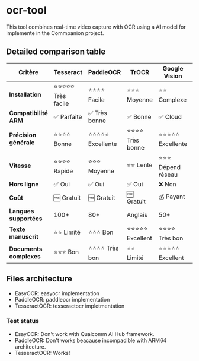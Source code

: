 # ocr-tool
This tool combines real-time video capture with OCR using a AI model for implemente in the Commpanion project. 

##  Detailed comparison table

| Critère | Tesseract | PaddleOCR | TrOCR | Google Vision | Azure CV | AWS Textract |
|---------|-----------|-----------|-------|---------------|----------|--------------|
| **Installation** | ⭐⭐⭐⭐⭐ Très facile | ⭐⭐⭐⭐ Facile | ⭐⭐⭐ Moyenne | ⭐⭐ Complexe | ⭐⭐ Complexe | ⭐⭐ Complexe |
| **Compatibilité ARM** | ✅ Parfaite | ✅ Très bonne | ✅ Bonne | ✅ Cloud | ✅ Cloud | ✅ Cloud |
| **Précision générale** | ⭐⭐⭐⭐ Bonne | ⭐⭐⭐⭐⭐ Excellente | ⭐⭐⭐⭐ Très bonne | ⭐⭐⭐⭐⭐ Excellente | ⭐⭐⭐⭐⭐ Excellente | ⭐⭐⭐⭐⭐ Excellente |
| **Vitesse** | ⭐⭐⭐⭐ Rapide | ⭐⭐⭐ Moyenne | ⭐⭐ Lente | ⭐⭐⭐ Dépend réseau | ⭐⭐⭐ Dépend réseau | ⭐⭐⭐ Dépend réseau |
| **Hors ligne** | ✅ Oui | ✅ Oui | ✅ Oui | ❌ Non | ❌ Non | ❌ Non |
| **Coût** | 🆓 Gratuit | 🆓 Gratuit | 🆓 Gratuit | 💰 Payant | 💰 Payant | 💰 Payant |
| **Langues supportées** | 100+ | 80+ | Anglais | 50+ | 25+ | 15+ |
| **Texte manuscrit** | ⭐⭐ Limité | ⭐⭐⭐ Bon | ⭐⭐⭐⭐⭐ Excellent | ⭐⭐⭐⭐ Très bon | ⭐⭐⭐⭐ Très bon | ⭐⭐⭐ Bon |
| **Documents complexes** | ⭐⭐⭐ Bon | ⭐⭐⭐⭐ Très bon | ⭐⭐ Limité | ⭐⭐⭐⭐⭐ Excellent | ⭐⭐⭐⭐⭐ Excellent | ⭐⭐⭐⭐⭐ Excellent |

## Files architecture

- EasyOCR: easyocr implementation
- PaddleOCR: paddleocr implementation
- TesseractOCR: tesseractocr impletmentation


### Test status

- EsayOCR: Don't work with Qualcomm AI Hub framework.
- PaddleOCR: Don't works beacause incompadible with ARM64 architecture.
- TesseractOCR: Works!



